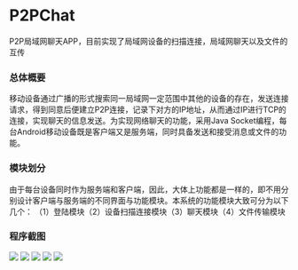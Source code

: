 # P2PChat
P2P局域网聊天APP，目前实现了局域网设备的扫描连接，局域网聊天以及文件的互传

### 总体概要
移动设备通过广播的形式搜索同一局域网一定范围中其他的设备的存在，发送连接请求，得到同意后便建立P2P连接，记录下对方的IP地址，从而通过IP进行TCP的连接，实现聊天的信息发送。为实现网络聊天的功能，采用Java Socket编程，每台Android移动设备既是客户端又是服务端，同时具备发送和接受消息或文件的功能。

### 模块划分
由于每台设备同时作为服务端和客户端，因此，大体上功能都是一样的，即不用分别设计客户端与服务端的不同界面与功能模块。本系统的功能模块大致可分为以下几个：
（1）登陆模块（2）设备扫描连接模块（3）聊天模块（4）文件传输模块

### 程序截图
![](http://otpesi023.bkt.clouddn.com/P2P10.jpg)
![](http://otpesi023.bkt.clouddn.com/P2P3.jpg)
![](http://otpesi023.bkt.clouddn.com/P2P5.jpg)
![](http://otpesi023.bkt.clouddn.com/P2P6.jpg)
![](http://otpesi023.bkt.clouddn.com/P2P7.jpg)
